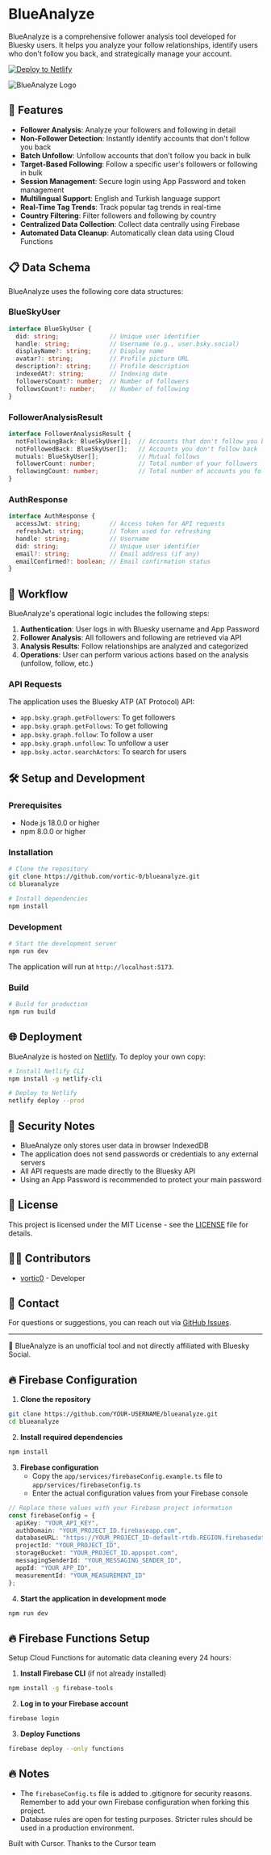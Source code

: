# BlueAnalyze

BlueAnalyze is a comprehensive follower analysis tool developed for Bluesky users. It helps you analyze your follow relationships, identify users who don't follow you back, and strategically manage your account.

[![Deploy to Netlify](https://github.com/vortic-0/blueanalyze/actions/workflows/main.yml/badge.svg)](https://github.com/vortic-0/blueanalyze/deployments/production)

![BlueAnalyze Logo](public/blueanalyze.png)

## 🚀 Features

- **Follower Analysis**: Analyze your followers and following in detail
- **Non-Follower Detection**: Instantly identify accounts that don't follow you back
- **Batch Unfollow**: Unfollow accounts that don't follow you back in bulk
- **Target-Based Following**: Follow a specific user's followers or following in bulk
- **Session Management**: Secure login using App Password and token management
- **Multilingual Support**: English and Turkish language support
- **Real-Time Tag Trends**: Track popular tag trends in real-time
- **Country Filtering**: Filter followers and following by country
- **Centralized Data Collection**: Collect data centrally using Firebase
- **Automated Data Cleanup**: Automatically clean data using Cloud Functions

## 📋 Data Schema

BlueAnalyze uses the following core data structures:

### BlueSkyUser

```typescript
interface BlueSkyUser {
  did: string;              // Unique user identifier
  handle: string;           // Username (e.g., user.bsky.social)
  displayName?: string;     // Display name
  avatar?: string;          // Profile picture URL
  description?: string;     // Profile description
  indexedAt?: string;       // Indexing date
  followersCount?: number;  // Number of followers
  followsCount?: number;    // Number of following
}
```

### FollowerAnalysisResult

```typescript
interface FollowerAnalysisResult {
  notFollowingBack: BlueSkyUser[];  // Accounts that don't follow you back
  notFollowedBack: BlueSkyUser[];   // Accounts you don't follow back
  mutuals: BlueSkyUser[];           // Mutual follows
  followerCount: number;            // Total number of your followers
  followingCount: number;           // Total number of accounts you follow
}
```

### AuthResponse

```typescript
interface AuthResponse {
  accessJwt: string;        // Access token for API requests
  refreshJwt: string;       // Token used for refreshing
  handle: string;           // Username
  did: string;              // Unique user identifier
  email?: string;           // Email address (if any)
  emailConfirmed?: boolean; // Email confirmation status
}
```

## 🔄 Workflow

BlueAnalyze's operational logic includes the following steps:

1. **Authentication**: User logs in with Bluesky username and App Password
2. **Follower Analysis**: All followers and following are retrieved via API
3. **Analysis Results**: Follow relationships are analyzed and categorized
4. **Operations**: User can perform various actions based on the analysis (unfollow, follow, etc.)

### API Requests

The application uses the Bluesky ATP (AT Protocol) API:

- `app.bsky.graph.getFollowers`: To get followers
- `app.bsky.graph.getFollows`: To get following
- `app.bsky.graph.follow`: To follow a user
- `app.bsky.graph.unfollow`: To unfollow a user
- `app.bsky.actor.searchActors`: To search for users

## 🛠️ Setup and Development

### Prerequisites

- Node.js 18.0.0 or higher
- npm 8.0.0 or higher

### Installation

```bash
# Clone the repository
git clone https://github.com/vortic-0/blueanalyze.git
cd blueanalyze

# Install dependencies
npm install
```

### Development

```bash
# Start the development server
npm run dev
```

The application will run at `http://localhost:5173`.

### Build

```bash
# Build for production
npm run build
```

## 🌐 Deployment

BlueAnalyze is hosted on [Netlify](https://www.netlify.com/). To deploy your own copy:

```bash
# Install Netlify CLI
npm install -g netlify-cli

# Deploy to Netlify
netlify deploy --prod
```

## 🔐 Security Notes

- BlueAnalyze only stores user data in browser IndexedDB
- The application does not send passwords or credentials to any external servers
- All API requests are made directly to the Bluesky API
- Using an App Password is recommended to protect your main password

## 📝 License

This project is licensed under the MIT License - see the [LICENSE](LICENSE) file for details.

## 👨‍💻 Contributors

- [vortic0](https://bsky.app/profile/vortic0.bsky.social) - Developer

## 📧 Contact

For questions or suggestions, you can reach out via [GitHub Issues](https://github.com/vortic-0/blueanalyze/issues).

---

🔹 BlueAnalyze is an unofficial tool and not directly affiliated with Bluesky Social.

## 🔥 Firebase Configuration

1. **Clone the repository**
```bash
git clone https://github.com/YOUR-USERNAME/blueanalyze.git
cd blueanalyze
```

2. **Install required dependencies**
```bash
npm install
```

3. **Firebase configuration**
   - Copy the `app/services/firebaseConfig.example.ts` file to `app/services/firebaseConfig.ts`
   - Enter the actual configuration values from your Firebase console

```typescript
// Replace these values with your Firebase project information
const firebaseConfig = {
  apiKey: "YOUR_API_KEY",
  authDomain: "YOUR_PROJECT_ID.firebaseapp.com",
  databaseURL: "https://YOUR_PROJECT_ID-default-rtdb.REGION.firebasedatabase.app",
  projectId: "YOUR_PROJECT_ID",
  storageBucket: "YOUR_PROJECT_ID.appspot.com",
  messagingSenderId: "YOUR_MESSAGING_SENDER_ID",
  appId: "YOUR_APP_ID",
  measurementId: "YOUR_MEASUREMENT_ID"
};
```

4. **Start the application in development mode**
```bash
npm run dev
```

## 🔥 Firebase Functions Setup

Setup Cloud Functions for automatic data cleaning every 24 hours:

1. **Install Firebase CLI** (if not already installed)
```bash
npm install -g firebase-tools
```

2. **Log in to your Firebase account**
```bash
firebase login
```

3. **Deploy Functions**
```bash
firebase deploy --only functions
```

## 🔥 Notes

- The `firebaseConfig.ts` file is added to .gitignore for security reasons. Remember to add your own Firebase configuration when forking this project.
- Database rules are open for testing purposes. Stricter rules should be used in a production environment.

Built with Cursor. Thanks to the Cursor team
